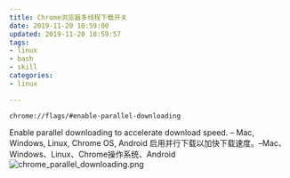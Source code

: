 ```yaml
---
title: Chrome浏览器多线程下载开关
date: 2019-11-20 10:59:00
updated: 2019-11-20 10:59:57
tags: 
- linux
- bash
- skill
categories: 
- linux

---
```

```
chrome://flags/#enable-parallel-downloading
```


<!--more-->


Enable parallel downloading to accelerate download speed. – Mac, Windows, Linux, Chrome OS, Android
启用并行下载以加快下载速度。–Mac、Windows、Linux、Chrome操作系统、Android
![chrome_parallel_downloading.png][1]


  [1]: https://imgs.gnux.cn/usr/uploads/2019/11/2040849477.png